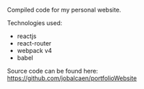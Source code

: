 Compiled code for my personal website.

Technologies used:

- reactjs
- react-router
- webpack v4
- babel

Source code can be found here:
https://github.com/jobalcaen/portfolioWebsite
